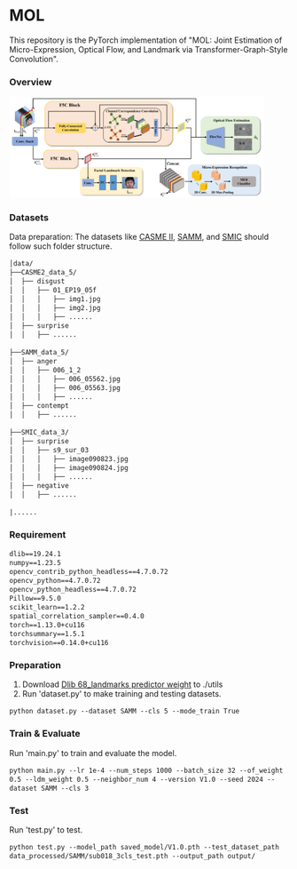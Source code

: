# MOL
This repository is the PyTorch implementation of "MOL: Joint Estimation of Micro-Expression, Optical Flow, and Landmark via Transformer-Graph-Style Convolution".

### Overview
<img src="figures/overview.png" style="zoom:45%;" />

### Datasets
Data preparation: The datasets like [CASME II](http://casme.psych.ac.cn/casme/c2), [SAMM](https://helward.mmu.ac.uk/STAFF/M.Yap/dataset.php), and [SMIC](https://www.oulu.fi/en/university/faculties-and-units/faculty-information-technology-and-electrical-engineering/center-for-machine-vision-and-signal-analysis) should follow such folder structure.

```
│data/
├──CASME2_data_5/
│  ├── disgust
│  │   ├── 01_EP19_05f
│  │   │   ├── img1.jpg
│  │   │   ├── img2.jpg
│  │   │   ├── ......
│  ├── surprise
│  │   ├── ......

├──SAMM_data_5/
│  ├── anger
│  │   ├── 006_1_2
│  │   │   ├── 006_05562.jpg
│  │   │   ├── 006_05563.jpg
│  │   │   ├── ......
│  ├── contempt
│  │   ├── ......

├──SMIC_data_3/
│  ├── surprise
│  │   ├── s9_sur_03
│  │   │   ├── image090823.jpg
│  │   │   ├── image090824.jpg
│  │   │   ├── ......
│  ├── negative
│  │   ├── ......

|......
```
### Requirement
```
dlib==19.24.1
numpy==1.23.5
opencv_contrib_python_headless==4.7.0.72
opencv_python==4.7.0.72
opencv_python_headless==4.7.0.72
Pillow==9.5.0
scikit_learn==1.2.2
spatial_correlation_sampler==0.4.0
torch==1.13.0+cu116
torchsummary==1.5.1
torchvision==0.14.0+cu116
```

### Preparation
1. Download [Dlib 68_landmarks predictor weight](http://dlib.net/files/shape_predictor_68_face_landmarks.dat.bz2) to ./utils
2. Run 'dataset.py' to make training and testing datasets.
```
python dataset.py --dataset SAMM --cls 5 --mode_train True
```

### Train & Evaluate
Run 'main.py' to train and evaluate the model.
```
python main.py --lr 1e-4 --num_steps 1000 --batch_size 32 --of_weight 0.5 --ldm_weight 0.5 --neighbor_num 4 --version V1.0 --seed 2024 --dataset SAMM --cls 3 
```

### Test
Run 'test.py' to test.
```
python test.py --model_path saved_model/V1.0.pth --test_dataset_path data_processed/SAMM/sub018_3cls_test.pth --output_path output/ 
```
